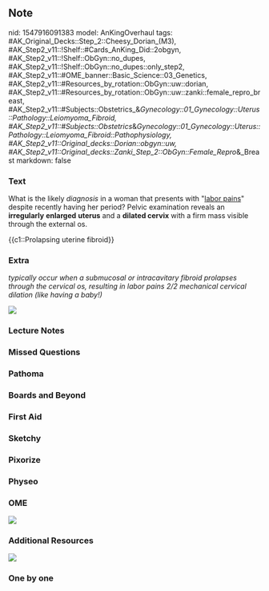 ## Note
nid: 1547916091383
model: AnKingOverhaul
tags: #AK_Original_Decks::Step_2::Cheesy_Dorian_(M3), #AK_Step2_v11::!Shelf::#Cards_AnKing_Did::2obgyn, #AK_Step2_v11::!Shelf::ObGyn::no_dupes, #AK_Step2_v11::!Shelf::ObGyn::no_dupes::only_step2, #AK_Step2_v11::#OME_banner::Basic_Science::03_Genetics, #AK_Step2_v11::#Resources_by_rotation::ObGyn::uw::dorian, #AK_Step2_v11::#Resources_by_rotation::ObGyn::uw::zanki::female_repro_breast, #AK_Step2_v11::#Subjects::Obstetrics_&_Gynecology::01_Gynecology::Uterus::Pathology::Leiomyoma_Fibroid, #AK_Step2_v11::#Subjects::Obstetrics_&_Gynecology::01_Gynecology::Uterus::Pathology::Leiomyoma_Fibroid::Pathophysiology, #AK_Step2_v11::Original_decks::Dorian::obgyn::uw, #AK_Step2_v11::Original_decks::Zanki_Step_2::ObGyn::Female_Repro_&_Breast
markdown: false

### Text
What is the likely <i>diagnosis</i> in a woman that presents with
"<u>labor pains</u>" despite recently having her period? Pelvic
examination reveals an <b>irregularly</b> <b>enlarged</b>
<b>uterus</b> and a <b>dilated cervix</b> with a firm mass visible
through the external os.
<div>
  {{c1::Prolapsing uterine fibroid}}
</div>

### Extra
<i>typically occur when a submucosal or intracavitary fibroid
prolapses through the cervical os, resulting in labor pains 2/2
mechanical cervical dilation (like having a baby!)</i>
<div>
  <div>
    <div>
      <i><img src="woww.png" class="resizer"></i>
    </div>
  </div>
</div>

### Lecture Notes


### Missed Questions


### Pathoma


### Boards and Beyond


### First Aid


### Sketchy


### Pixorize


### Physeo


### OME
<div class="ome-widget">
  <a href="https://onlinemeded.org/spa/obgyn?ref=anki"><img src=
  "_OME_AnkiFlashcards_Topic_4.png"></a>
</div>

### Additional Resources
<i><img src="paste-3040720881451009.jpg" class="resizer"></i>

### One by one

